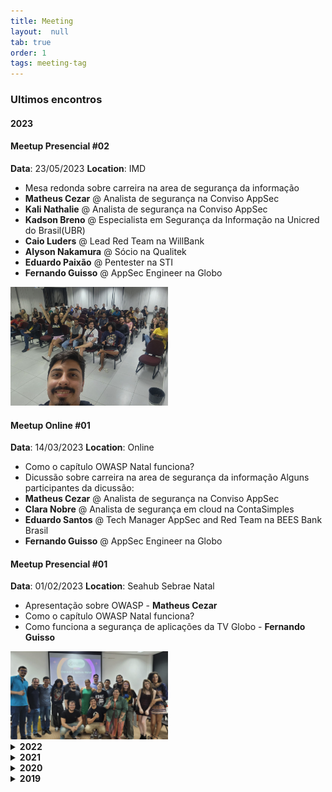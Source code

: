 ```yaml
---
title: Meeting
layout:  null
tab: true
order: 1
tags: meeting-tag
---
```


### Ultimos encontros

#### 2023

#### Meetup Presencial #02
**Data**: 23/05/2023
**Location**: IMD
- Mesa redonda sobre carreira na area de segurança da informação
- **Matheus Cezar** @ Analista de segurança na Conviso AppSec
- **Kali Nathalie** @ Analista de segurança na Conviso AppSec
- **Kadson Breno** @ Especialista em Segurança da Informação na Unicred do Brasil(UBR)
- **Caio Luders** @ Lead Red Team na WillBank
- **Alyson Nakamura** @ Sócio na Qualitek
- **Eduardo Paixão** @ Pentester na STI
- **Fernando Guisso** @ AppSec Engineer na Globo

<img src="assets/images/meetup_02_2023.png" width="50%">


#### Meetup Online #01
**Data**: 14/03/2023
**Location**: Online
- Como o capítulo OWASP Natal funciona?
- Dicussão sobre carreira na area de segurança da informação
Alguns participantes da dicussão:
- **Matheus Cezar** @ Analista de segurança na Conviso AppSec
- **Clara Nobre** @ Analista de segurança em cloud na ContaSimples
- **Eduardo Santos** @ Tech Manager AppSec and Red Team na BEES Bank Brasil
- **Fernando Guisso** @ AppSec Engineer na Globo

#### Meetup Presencial #01

**Data**: 01/02/2023
**Location**: Seahub Sebrae Natal
- Apresentação sobre OWASP - **Matheus Cezar**
- Como o capítulo OWASP Natal funciona?
- Como funciona a segurança de aplicações da TV Globo - **Fernando Guisso**

<img src="assets/images/meetup_01_2023.png" width="50%">


<details>
<summary> <b>2022</b></summary>

#### 2° Virtual Meeting
**Data**: 12/12/2022
**Location**: Web
- Documentação individual - **Ulises Alves**
[Gravado](https://youtu.be/wqSCCWy5OOg)

#### 1° Virtual Meeting
**Data**: 24/03/2022
**Location**: Web
- [Side Effect](https://www.notion.so/signed/https%3A%2F%2Fs3-us-west-2.amazonaws.com%2Fsecure.notion-static.com%2F28b82aed-bc68-49f2-9219-18449321c8f0%2FMeetup_Natal_-_Slides.pdf?table=block&id=e8472a4d-c1ee-40f9-b88c-952dcdaac501) - **Diego Albuquerque**
[Gravado](https://www.youtube.com/watch?v=EGW_2nLG2Og)
</details>

<details>
<summary> <b>2021</b></summary>

#### 5° Virtual Meeting
**Data**: 21/12/2021
**Location**: Web
- Do desenvolvimento á Segurança - **Helena Carreço**

#### 4° Virtual Meeting
**Data**: 08/12/2021
**Location**: Web
- Do suporte técnico á Segurança - **Clara Nobre**

#### 3° Virtual Meeting
**Data**: 06/07/2021
**Location**: Web
- Entregando real valor atraves de relatorios pentest - **Ulises Alves**

#### 2° Virtual Meeting
**Data**: 09/03/2021
**Location**: Web
- OWASP Code Review Guide - **Matheus Cezar**

#### 1° Virtual Meeting
**Data**: 02/02/2021
**Location**: Web
- [Kubernetes Security 101](https://www.devseccon.com/kubernetes-security-101-best-practices-to-secure-your-cluster-secadvent-day-17/) - **Magno Logan**
[Gravado](https://www.youtube.com/watch?v=CF-ScdbhU5o)
</details>

<details>
<summary> <b>2020</b></summary>

#### 2° Virtual Meeting
**Location**: Web
 - [DevSecOps na prática com ferramentas open source](assets/files/DevSecOpsNaPratica.pdf)

#### 1° Virtual Meeting
**Location**: Google Meet

#### Talk
 - [AppSec muito além do SAST]()

#### Reunião 0

**Location**: Jerimum Hacker Space | Rua São Pedro 19E(Saint Peter
Street number 19E)

##### TOPICS HOGHLIGHTS

  - OSINT
  - Docker
  - Tools
  - - Grupo Telegram: [@OSINT_BR](https://t.me/osint_br)
  - - Canal Telegram: [@OSINT_CHANNEL](https://t.me/osint_channel)
  - - [OWASP D4N155](https://github.com/OWASP/D4N155/)
  - - [Google Dorks EXPLOIT-DB](https://www.exploit-db.com/google-hacking-database)
  - - [GETRAILS](https://github.com/Vault-Cyber-Security/getrails)
  - - [Container de OSINT](https://github.com/Vault-Cyber-Security/osint)
  - - [VEGA](https://subgraph.com/vega/)
  - - [pwndb](http://pwndb2am4tzkvold.onion/)
  - - [Dirb](https://tools.kali.org/web-applications/dirb)
  - - [Sherlock](https://github.com/sherlock-project/sherlock)

</details>

<details>
<summary> <b>2019</b></summary>

#### Reunião 0

**Location**: Jerimum Hacker Space | Rua São Pedro 19E(Saint Peter
Street number 19E)

##### TOPICS HOGHLIGHTS

  - Chapter presentation
  - Owasp Overview
  - Chapter's Leaders Presentation

#### Reunião 1

**Location**: Jerimum Hacker Space | Rua São Pedro 19E(Saint Peter
Street number 19E)

##### TOPICS HOGHLIGHTS

  - Presentation of OWASP's projects such as:
  - OWASP TOP10
  - Among others

#### Reunião 2

**Location**: Jerimum Hacker Space | Rua São Pedro 19E(Saint Peter
Street number 19E)

##### TOPICS HOGHLIGHTS

  - Use github.com/globocom/secdevlabs/ labs to test the TOP10 and
    research exploit tools

#### Reunião 3

**Location**: Jerimum Hacker Space | Rua São Pedro 19E(Saint Peter
Street number 19E)

##### TOPICS HOGHLIGHTS

  - Using github.com/owasp/juicyshop/ labs to test the TOP10 and
    research exploit tools

**Everyone is welcome to join us at our chapter meetings.participation
in events**

## Participation in events

[Devfest nordeste](http://ne.devfest.com.br/)

[Category:OWASP Chapter](Category:OWASP_Chapter "wikilink")
</details>
